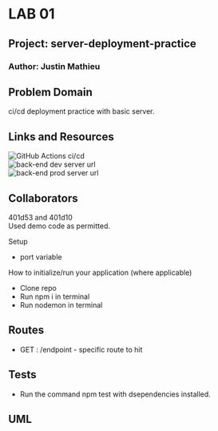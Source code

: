 # LAB 01  

## Project: server-deployment-practice  

### Author: Justin Mathieu  

## Problem Domain  

ci/cd deployment practice with basic server.  

## Links and Resources  

![GitHub Actions ci/cd]()  
![back-end dev server url]()  
![back-end prod server url]()  

## Collaborators

401d53 and 401d10  
Used demo code as permitted.  

Setup  

- port variable  

How to initialize/run your application (where applicable)  

- Clone repo  
- Run npm i in terminal  
- Run nodemon in terminal  

## Routes  

- GET : /endpoint - specific route to hit  

## Tests  

- Run the command npm test with dsependencies installed.  

## UML  
